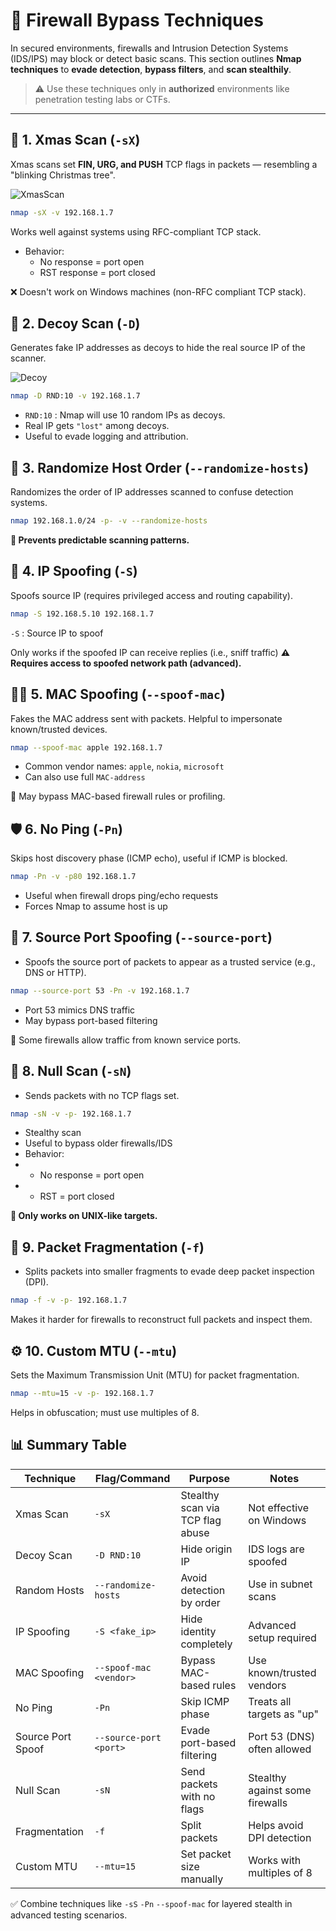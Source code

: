 # 🔐 Firewall Bypass Techniques

In secured environments, firewalls and Intrusion Detection Systems (IDS/IPS) may block or detect basic scans. This section outlines **Nmap techniques** to **evade detection**, **bypass filters**, and **scan stealthily**.

> ⚠️ Use these techniques only in **authorized** environments like penetration testing labs or CTFs.

---

## 🎄 1. Xmas Scan (`-sX`)

Xmas scans set **FIN, URG, and PUSH** TCP flags in packets — resembling a "blinking Christmas tree".

![XmasScan](docs/image/Xmas_Scan.png)
```bash
nmap -sX -v 192.168.1.7
```
Works well against systems using RFC-compliant TCP stack.

- Behavior:
   - No response = port open
   - RST response = port closed

❌ Doesn't work on Windows machines (non-RFC compliant TCP stack).

## 🎲 2. Decoy Scan (`-D`)
Generates fake IP addresses as decoys to hide the real source IP of the scanner.

![Decoy](docs/image/Decoy.png)
```bash
nmap -D RND:10 -v 192.168.1.7
```
- `RND:10` : Nmap will use 10 random IPs as decoys.
- Real IP gets `"lost"` among decoys.
- Useful to evade logging and attribution.

## 🔀 3. Randomize Host Order (`--randomize-hosts`)
Randomizes the order of IP addresses scanned to confuse detection systems.

```bash
nmap 192.168.1.0/24 -p- -v --randomize-hosts
```
**🧠 Prevents predictable scanning patterns.**

## 🧅 4. IP Spoofing (`-S`)
Spoofs source IP (requires privileged access and routing capability).

```bash
nmap -S 192.168.5.10 192.168.1.7
```
`-S` : Source IP to spoof

Only works if the spoofed IP can receive replies (i.e., sniff traffic)
**⚠️ Requires access to spoofed network path (advanced).**

## 🧑‍💻 5. MAC Spoofing (`--spoof-mac`)
Fakes the MAC address sent with packets. Helpful to impersonate known/trusted devices.

```bash
nmap --spoof-mac apple 192.168.1.7
```
- Common vendor names: `apple`, `nokia`, `microsoft`
- Can also use full `MAC-address`

🔧 May bypass MAC-based firewall rules or profiling.

## 🛡️ 6. No Ping (`-Pn`)
Skips host discovery phase (ICMP echo), useful if ICMP is blocked.

```bash
nmap -Pn -v -p80 192.168.1.7
```
- Useful when firewall drops ping/echo requests
- Forces Nmap to assume host is up

## 🎯 7. Source Port Spoofing (`--source-port`)
- Spoofs the source port of packets to appear as a trusted service (e.g., DNS or HTTP).

```bash
nmap --source-port 53 -Pn -v 192.168.1.7
```
- Port 53 mimics DNS traffic
- May bypass port-based filtering

🧪 Some firewalls allow traffic from known service ports.

## 🔕 8. Null Scan (`-sN`)
- Sends packets with no TCP flags set.

```bash
nmap -sN -v -p- 192.168.1.7
```
- Stealthy scan
- Useful to bypass older firewalls/IDS
- Behavior:
- - No response = port open
- - RST = port closed

**📌 Only works on UNIX-like targets.**

## 🧩 9. Packet Fragmentation (`-f`)
- Splits packets into smaller fragments to evade deep packet inspection (DPI).

```bash
nmap -f -v -p- 192.168.1.7
```
Makes it harder for firewalls to reconstruct full packets and inspect them.

## ⚙️ 10. Custom MTU (`--mtu`)
Sets the Maximum Transmission Unit (MTU) for packet fragmentation.

```bash
nmap --mtu=15 -v -p- 192.168.1.7
```
Helps in obfuscation; must use multiples of 8.

## 📊 Summary Table

| Technique           | Flag/Command             | Purpose                            | Notes                              |
|---------------------|--------------------------|-------------------------------------|-------------------------------------|
| Xmas Scan           | `-sX`                    | Stealthy scan via TCP flag abuse    | Not effective on Windows            |
| Decoy Scan          | `-D RND:10`              | Hide origin IP                      | IDS logs are spoofed                |
| Random Hosts        | `--randomize-hosts`      | Avoid detection by order            | Use in subnet scans                 |
| IP Spoofing         | `-S <fake_ip>`           | Hide identity completely            | Advanced setup required             |
| MAC Spoofing        | `--spoof-mac <vendor>`   | Bypass MAC-based rules              | Use known/trusted vendors           |
| No Ping             | `-Pn`                    | Skip ICMP phase                     | Treats all targets as "up"          |
| Source Port Spoof   | `--source-port <port>`   | Evade port-based filtering          | Port 53 (DNS) often allowed         |
| Null Scan           | `-sN`                    | Send packets with no flags          | Stealthy against some firewalls     |
| Fragmentation       | `-f`                     | Split packets                       | Helps avoid DPI detection           |
| Custom MTU          | `--mtu=15`               | Set packet size manually            | Works with multiples of 8           |



✅ Combine techniques like `-sS` `-Pn` `--spoof-mac` for layered stealth in advanced testing scenarios.
